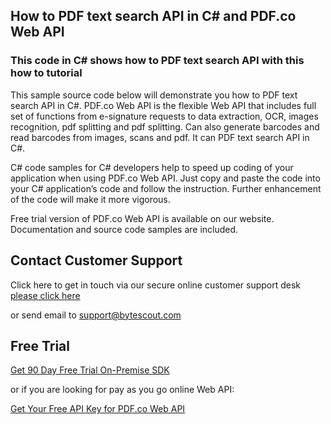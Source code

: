 ## How to PDF text search API in C# and PDF.co Web API

### This code in C# shows how to PDF text search API with this how to tutorial

This sample source code below will demonstrate you how to PDF text search API in C#. PDF.co Web API is the flexible Web API that includes full set of functions from e-signature requests to data extraction, OCR, images recognition, pdf splitting and pdf splitting. Can also generate barcodes and read barcodes from images, scans and pdf. It can PDF text search API in C#.

C# code samples for C# developers help to speed up coding of your application when using PDF.co Web API. Just copy and paste the code into your C# application’s code and follow the instruction. Further enhancement of the code will make it more vigorous.

Free trial version of PDF.co Web API is available on our website. Documentation and source code samples are included.

## Contact Customer Support

Click here to get in touch via our secure online customer support desk [please click here](https://bytescout.zendesk.com/hc/en-us/requests/new?subject=PDF.co%20Web%20API%20Question)

or send email to [support@bytescout.com](mailto:support@bytescout.com?subject=PDF.co%20Web%20API%20Question) 

## Free Trial

[Get 90 Day Free Trial On-Premise SDK](https://bytescout.com/download/web-installer?utm_source=github-readme)

or if you are looking for pay as you go online Web API:

[Get Your Free API Key for PDF.co Web API](https://pdf.co/documentation/api?utm_source=github-readme)